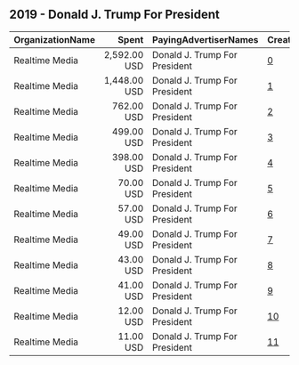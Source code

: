 ## 2019 - Donald J. Trump For President 
|OrganizationName|Spent|PayingAdvertiserNames|CreativeUrls|Impressions|Genders|AgeBrackets|CountryCodes|BillingAddresses|CandidateBallotInformation|
|:---|---:|:---|:---|---:|:---|:---|:---|:---|:---|
|Realtime Media|2,592.00 USD|Donald J. Trump For President|[0](https://www.snap.com/political-ads/asset/670e12ad8e6634d3ee9be1e427e3df856e63287ced0199f6b062d369fa9ec301?mediaType=mp4)|134,362||35+|united states|"P.O. Box 13410,Arlington,22219,US"||
|Realtime Media|1,448.00 USD|Donald J. Trump For President|[1](https://www.snap.com/political-ads/asset/670e12ad8e6634d3ee9be1e427e3df856e63287ced0199f6b062d369fa9ec301?mediaType=mp4)|103,601||24-34|united states|"P.O. Box 13410,Arlington,22219,US"||
|Realtime Media|762.00 USD|Donald J. Trump For President|[2](https://www.snap.com/political-ads/asset/a22d1ec202ed3b6990be611099507c8e475a25346217945c847a23cd1b5d5cb5?mediaType=mp4)|136,757||35++|united states|"P.O. Box 13410,Arlington,22219,US"||
|Realtime Media|499.00 USD|Donald J. Trump For President|[3](https://www.snap.com/political-ads/asset/670e12ad8e6634d3ee9be1e427e3df856e63287ced0199f6b062d369fa9ec301?mediaType=mp4)|59,575||18-24|united states|"P.O. Box 13410,Arlington,22219,US"||
|Realtime Media|398.00 USD|Donald J. Trump For President|[4](https://www.snap.com/political-ads/asset/670e12ad8e6634d3ee9be1e427e3df856e63287ced0199f6b062d369fa9ec301?mediaType=mp4)|87,122||35++|united states|"P.O. Box 13410,Arlington,22219,US"||
|Realtime Media|70.00 USD|Donald J. Trump For President|[5](https://www.snap.com/political-ads/asset/670e12ad8e6634d3ee9be1e427e3df856e63287ced0199f6b062d369fa9ec301?mediaType=mp4)|11,216||25-34|united states|"P.O. Box 13410,Arlington,22219,US"||
|Realtime Media|57.00 USD|Donald J. Trump For President|[6](https://www.snap.com/political-ads/asset/b82e9f4a7fe50e238476b5521f838b194e97c55fce669952eb0d01307e876b8b?mediaType=mp4)|6,187||35+|united states|"P.O. Box 13410,Arlington,22219,US"||
|Realtime Media|49.00 USD|Donald J. Trump For President|[7](https://www.snap.com/political-ads/asset/a22d1ec202ed3b6990be611099507c8e475a25346217945c847a23cd1b5d5cb5?mediaType=mp4)|7,765||25-34|united states|"P.O. Box 13410,Arlington,22219,US"||
|Realtime Media|43.00 USD|Donald J. Trump For President|[8](https://www.snap.com/political-ads/asset/670e12ad8e6634d3ee9be1e427e3df856e63287ced0199f6b062d369fa9ec301?mediaType=mp4)|8,061||18-24|united states|"P.O. Box 13410,Arlington,22219,US"||
|Realtime Media|41.00 USD|Donald J. Trump For President|[9](https://www.snap.com/political-ads/asset/a22d1ec202ed3b6990be611099507c8e475a25346217945c847a23cd1b5d5cb5?mediaType=mp4)|8,507||18-24|united states|"P.O. Box 13410,Arlington,22219,US"||
|Realtime Media|12.00 USD|Donald J. Trump For President|[10](https://www.snap.com/political-ads/asset/b82e9f4a7fe50e238476b5521f838b194e97c55fce669952eb0d01307e876b8b?mediaType=mp4)|2,928||24-34|united states|"P.O. Box 13410,Arlington,22219,US"||
|Realtime Media|11.00 USD|Donald J. Trump For President|[11](https://www.snap.com/political-ads/asset/b82e9f4a7fe50e238476b5521f838b194e97c55fce669952eb0d01307e876b8b?mediaType=mp4)|4,079||18-24|united states|"P.O. Box 13410,Arlington,22219,US"||
